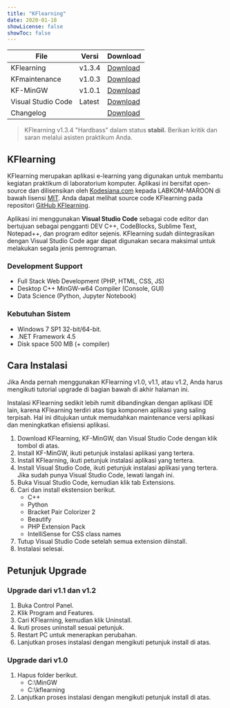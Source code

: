 ```yaml
---
title: "KFlearning"
date: 2020-01-18
showLicense: false
showToc: false
---
```


File | Versi | Download
-----|-------|---------
KFlearning         | v1.3.4 | [Download](https://github.com/fahminlb33/KFlearning/releases/download/1.3.4/KFlearning.Setup.msi)
KFmaintenance      | v1.0.3 | [Download](https://github.com/fahminlb33/KFlearning/releases/download/1.3.4/KFmaintenance.Setup.msi)
KF-MinGW           | v1.0.1 | [Download](https://drive.google.com/open?id=1_0uEFDbsjZJY3rvjVOkYaxEqFJoQc0P3)
Visual Studio Code | Latest | [Download](https://code.visualstudio.com/docs/?dv=win)
Changelog          |        | [Download](https://github.com/fahminlb33/KFlearning/releases/tag/1.3.4)

> KFlearning v1.3.4 "Hardbass" dalam status **stabil.** Berikan kritik dan saran
> melalui asisten praktikum Anda.

## KFlearning

KFlearning merupakan aplikasi e-learning yang digunakan untuk membantu kegiatan
praktikum di laboratorium komputer. Aplikasi ini bersifat open-source dan
dilisensikan oleh [Kodesiana.com](https://kodesiana.com) kepada LABKOM-MAROON di
bawah lisensi
[MIT](https://github.com/fahminlb33/KFlearning/blob/master/LICENSE.md). Anda
dapat melihat source code KFlearning pada repositori [GitHub
KFlearning](https://github.com/fahminlb33/KFlearning).

Aplikasi ini menggunakan **Visual Studio Code** sebagai code editor dan
bertujuan sebagai pengganti DEV C++, CodeBlocks, Sublime Text, Notepad++, dan
program editor sejenis. KFlearning sudah diintegrasikan dengan Visual Studio
Code agar dapat digunakan secara maksimal untuk melakukan segala jenis
pemrograman.

### Development Support

* Full Stack Web Development (PHP, HTML, CSS, JS)
* Desktop C++ MinGW-w64 Compiler (Console, GUI)
* Data Science (Python, Jupyter Notebook)

### Kebutuhan Sistem

* Windows 7 SP1 32-bit/64-bit.
* .NET Framework 4.5
* Disk space 500 MB (+ compiler)

## Cara Instalasi

Jika Anda pernah menggunakan KFlearning v1.0, v1.1, atau v1.2, Anda harus
mengikuti tutorial upgrade di bagian bawah di akhir halaman ini.

Instalasi KFlearning sedikit lebih rumit dibandingkan dengan aplikasi IDE lain,
karena KFlearning terdiri atas tiga komponen aplikasi yang saling terpisah. Hal
ini ditujukan untuk memudahkan maintenance versi aplikasi dan meningkatkan
efisiensi aplikasi.

1. Download KFlearning, KF-MinGW, dan Visual Studio Code dengan klik tombol di
   atas.
2. Install KF-MinGW, ikuti petunjuk instalasi aplikasi yang tertera.
3. Install KFlearning, ikuti petunjuk instalasi aplikasi yang tertera.
4. Install Visual Studio Code, ikuti petunjuk instalasi aplikasi yang tertera.
    Jika sudah punya Visual Studio Code, lewati langah ini.
5. Buka Visual Studio Code, kemudian klik tab Extensions.
6. Cari dan install ekstension berikut.
    * C++
    * Python
    * Bracket Pair Colorizer 2
    * Beautify
    * PHP Extension Pack
    * IntelliSense for CSS class names
7. Tutup Visual Studio Code setelah semua extension diinstall.
8. Instalasi selesai.

## Petunjuk Upgrade

### Upgrade dari v1.1 dan v1.2

1. Buka Control Panel.
2. Klik Program and Features.
3. Cari KFlearning, kemudian klik Uninstall.
4. Ikuti proses uninstall sesuai petunjuk.
5. Restart PC untuk menerapkan perubahan.
6. Lanjutkan proses instalasi dengan mengikuti petunjuk install di atas.

### Upgrade dari v1.0

1. Hapus folder berikut.
   * C:\MinGW
   * C:\kflearning
2. Lanjutkan proses instalasi dengan mengikuti petunjuk install di atas.

